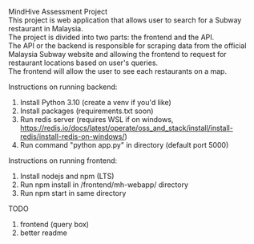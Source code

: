 MindHive Assessment Project<br>
This project is web application that allows user to search for a Subway restaurant in Malaysia.<br>
The project is divided into two parts: the frontend and the API.<br>
The API or the backend is responsible for scraping data from the official Malaysia Subway website and allowing the frontend to request for restaurant locations based on user's queries.<br>
The frontend will allow the user to see each restaurants on a map.

Instructions on running backend:
1) Install Python 3.10 (create a venv if you'd like)
2) Install packages (requirements.txt soon)
3) Run redis server (requires WSL if on windows, https://redis.io/docs/latest/operate/oss_and_stack/install/install-redis/install-redis-on-windows/)
4) Run command "python app.py" in directory (default port 5000)

Instructions on running frontend:
1) Install nodejs and npm (LTS)
2) Run npm install in /frontend/mh-webapp/ directory
3) Run npm start in same directory

TODO
1) frontend (query box)
2) better readme

